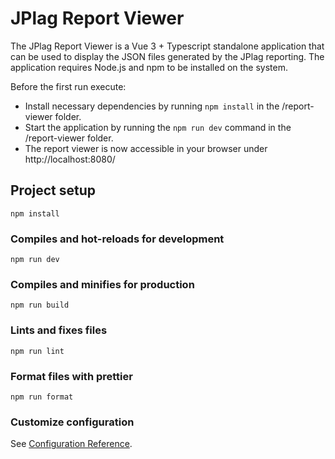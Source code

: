 # JPlag Report Viewer

The JPlag Report Viewer is a Vue 3 + Typescript standalone application that can be used to display the JSON files generated by the JPlag reporting. The application requires Node.js and npm to be installed on the system.

Before the first run execute:

- Install necessary dependencies by running `npm install` in the /report-viewer folder.
- Start the application by running the `npm run dev` command in the /report-viewer folder.
- The report viewer is now accessible in your browser under http://localhost:8080/

## Project setup
```
npm install
```

### Compiles and hot-reloads for development
```
npm run dev
```

### Compiles and minifies for production
```
npm run build
```

### Lints and fixes files
```
npm run lint
```

### Format files with prettier
```
npm run format
```

### Customize configuration
See [Configuration Reference](https://cli.vuejs.org/config/).
